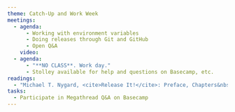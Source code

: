 ```yaml
---
theme: Catch-Up and Work Week
meetings:
  - agenda:
      - Working with environment variables
      - Doing releases through Git and GitHub
      - Open Q&A
    video:
  - agenda:
      - "**NO CLASS**. Work day."
      - Stolley available for help and questions on Basecamp, etc.
readings:
  - "Michael T. Nygard, <cite>Release It!</cite>: Preface, Chapters&nbsp;1–5"
tasks:
  - Participate in Megathread Q&A on Basecamp
---
```

